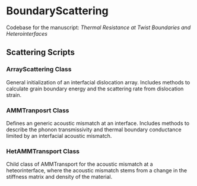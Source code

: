 # BoundaryScattering
Codebase for the manuscript: _Thermal Resistance at Twist Boundaries and Heterointerfaces_
## Scattering Scripts
### ArrayScattering Class
General initialization of an interfacial dislocation array. Includes methods to calculate grain boundary energy and the scattering rate from dislocation strain.
### AMMTranposrt Class
Defines an generic acoustic mismatch at an interface. Includes methods to describe the phonon transmissivity and thermal boundary conductance limited by an interfacial acoustic mismatch.
### HetAMMTransport Class
Child class of AMMTransport for the acoustic mismatch at a heteorinterface, where the acoustic mismatch stems from a change in the stiffness matrix and density of the material.
